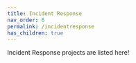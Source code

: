 ```yaml
---
title: Incident Response
nav_order: 6
permalink: /incidentresponse
has_children: true
---
```


Incident Response projects are listed here!